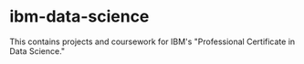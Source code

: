 # ibm-data-science
This contains projects and coursework for IBM's "Professional Certificate in Data Science."
